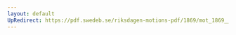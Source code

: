 ```yaml
---
layout: default
UpRedirect: https://pdf.swedeb.se/riksdagen-motions-pdf/1869/mot_1869__fk__00045.pdf
---
```

